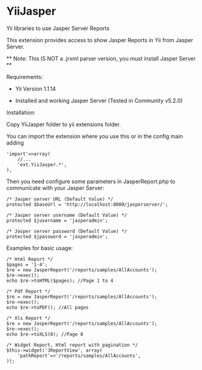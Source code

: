 YiiJasper
=========

Yii libraries to use Jasper Server Reports 

This extension provides access to show Jasper Reports in Yii from Jasper Server.

** Note: This IS NOT a .jrxml parser version, you must install Jasper Server **

Requirements:

- Yii Version 1.1.14

- Installed and working Jasper Server (Tested in Community v5.2.0)

Installation:

Copy YiiJasper folder to yii extensions folder.

You can import the extension where you use this or in the config main adding

	'import'=>array(
		//...
		'ext.YiiJasper.*',
	),


Then you need configure some parameters in JasperReport.php to communicate with your Jasper Server: 

	/* Jasper server URL (Default Value) */
	protected $baseUrl = 'http://localhost:8080/jasperserver/';

	/* Jasper server username (Default Value) */
	protected $jusername = 'jasperadmin';

	/* Jasper server password (Default Value) */
	protected $jpassword = 'jasperadmin';

Examples for basic usage:

	/* Html Report */
	$pages = '1-4';
	$re = new JasperReport('/reports/samples/AllAccounts');
  	$re->exec();
  	echo $re->toHTML($pages); //Page 1 to 4

	/* Pdf Report */
	$re = new JasperReport('/reports/samples/AllAccounts');
  	$re->exec();
  	echo $re->toPDF(); //All pages

	/* Xls Report */
	$re = new JasperReport('/reports/samples/AllAccounts');
   	$re->exec();
   	echo $re->toXLS(8); //Page 8

   	/* Widget Report, Html report with pagination */
   	$this->widget('JReportView', array(
		'pathReport'=>'/reports/samples/AllAccounts',
	));
